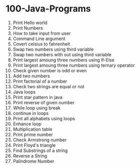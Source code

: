 # 100-Java-Programs
1. Print Hello world
2. Print Numbers
3. How to take input from user
4. Command Line argument
5. Covert celsius to fahrenheit
6. Swap two numbers using third variable
7. Swap two numbers with out using third variable
8. Print largest amoung three numbers using If-Else
9. Print largest amoung three numbers using ternary operator
10. Check given number is odd or even
11. Add two numbers
12. Print factorial of a number
13. Check two strings are equal or not
14. Java loops
15. Print star pattern in java
16. Print reverse of given number
17. While loop using break
18. continue in loops
19. Print all alphabets using loops
20. Enhance loop
21. Multiplication table
22. Print prime number
23. Check Armstrong number
24. Print Floyd's triangle
25. Find Substrings of a string 
26. Reverse a String
27. Palindrome Number